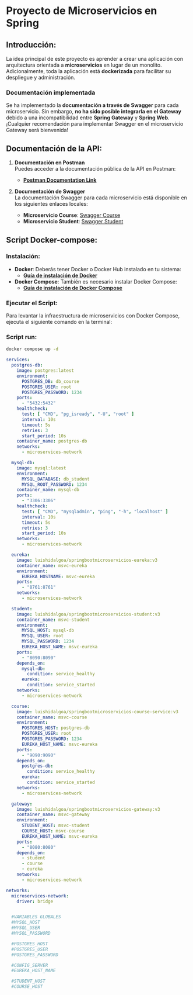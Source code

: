 # Proyecto de Microservicios en Spring

## **Introducción:**
La idea principal de este proyecto es aprender a crear una aplicación con arquitectura orientada a **microservicios** en lugar de un monolito. Adicionalmente, toda la aplicación está **dockerizada** para facilitar su despliegue y administración.

### **Documentación implementada**
Se ha implementado la **documentación a través de Swagger** para cada microservicio. Sin embargo, **no ha sido posible integrarla en el Gateway** debido a una incompatibilidad entre **Spring Gateway** y **Spring Web**. ¡Cualquier recomendación para implementar Swagger en el microservicio Gateway será bienvenida!

## **Documentación de la API:**

1. **Documentación en Postman**  
   Puedes acceder a la documentación pública de la API en Postman:
    - [**Postman Documentation Link**](https://galactic-crescent-156854.postman.co/workspace/Team-Workspace~6e7e21b0-4367-49af-8246-fc3174491d32/collection/31150730-7669aff2-2597-4fae-970b-1375dcc5d398?action=share&creator=31150730)

2. **Documentación de Swagger**  
   La documentación Swagger para cada microservicio está disponible en los siguientes enlaces locales:
    - **Microservicio Course**: [Swagger Course](http://localhost:9090/swagger-ui/index.html)
    - **Microservicio Student**: [Swagger Student](http://localhost:8090/swagger-ui/index.html)

## **Script Docker-compose:**
### **Instalación:**
- **Docker**: Deberás tener Docker o Docker Hub instalado en tu sistema:
    - [**Guía de instalación de Docker**](https://docs.docker.com/get-docker/)
- **Docker Compose**: También es necesario instalar Docker Compose:
    - [**Guía de instalación de Docker Compose**](https://docs.docker.com/compose/install/)

### **Ejecutar el Script:**
Para levantar la infraestructura de microservicios con Docker Compose, ejecuta el siguiente comando en la terminal:
### Script run:
```bash
docker compose up -d
```
```yml
services:
  postgres-db:
    image: postgres:latest
    environment:
      POSTGRES_DB: db_course
      POSTGRES_USER: root
      POSTGRES_PASSWORD: 1234
    ports:
      - "5432:5432"
    healthcheck:
      test: [ "CMD", "pg_isready", "-U", "root" ]
      interval: 10s
      timeout: 5s
      retries: 3
      start_period: 10s
    container_name: postgres-db
    networks:
      - microservices-network

  mysql-db:
    image: mysql:latest
    environment:
      MYSQL_DATABASE: db_student
      MYSQL_ROOT_PASSWORD: 1234
    container_name: mysql-db
    ports:
      - "3306:3306"
    healthcheck:
      test: [ "CMD", "mysqladmin", "ping", "-h", "localhost" ]
      interval: 10s
      timeout: 5s
      retries: 3
      start_period: 10s
    networks:
      - microservices-network

  eureka:
    image: luishidalgoa/springbootmicroservicios-eureka:v3
    container_name: msvc-eureka
    environment:
      EUREKA_HOSTNAME: msvc-eureka
    ports:
      - "8761:8761"
    networks:
      - microservices-network

  student:
    image: luishidalgoa/springbootmicroservicios-student:v3
    container_name: msvc-student
    environment:
      MYSQL_HOST: mysql-db
      MYSQL_USER: root
      MYSQL_PASSWORD: 1234
      EUREKA_HOST_NAME: msvc-eureka
    ports:
      - "8090:8090"
    depends_on:
      mysql-db:
        condition: service_healthy
      eureka:
        condition: service_started
    networks:
      - microservices-network

  course:
    image: luishidalgoa/springbootmicroservicios-course-service:v3
    container_name: msvc-course
    environment:
      POSTGRES_HOST: postgres-db
      POSTGRES_USER: root
      POSTGRES_PASSWORD: 1234
      EUREKA_HOST_NAME: msvc-eureka
    ports:
      - "9090:9090"
    depends_on:
      postgres-db:
        condition: service_healthy
      eureka:
        condition: service_started
    networks:
      - microservices-network

  gateway:
    image: luishidalgoa/springbootmicroservicios-gateway:v3
    container_name: msvc-gateway
    environment:
      STUDENT_HOST: msvc-student
      COURSE_HOST: msvc-course
      EUREKA_HOST_NAME: msvc-eureka
    ports:
      - "8080:8080"
    depends_on:
      - student
      - course
      - eureka
    networks:
      - microservices-network

networks:
  microservices-network:
    driver: bridge


  #VARIABLES GLOBALES
  #MYSQL_HOST
  #MYSQL_USER
  #MYSQL_PASSWORD

  #POSTGRES_HOST
  #POSTGRES_USER
  #POSTGRES_PASSWORD

  #CONFIG_SERVER
  #EUREKA_HOST_NAME

  #STUDENT_HOST
  #COURSE_HOST


```
